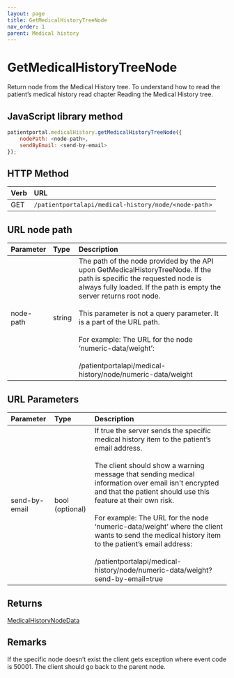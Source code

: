 ```yaml
---
layout: page
title: GetMedicalHistoryTreeNode
nav_order: 1
parent: Medical history
---
```


# GetMedicalHistoryTreeNode

Return node from the Medical History tree. To understand how to read the patient’s medical history read chapter Reading the Medical History tree.

## JavaScript library method

```javascript
patientportal.medicalHistory.getMedicalHistoryTreeNode({
    nodePath: <node-path>,
    sendByEmail: <send-by-email>
});
```

## HTTP Method

| Verb | URL                                               |
|:-----|:--------------------------------------------------|
| GET | `/patientportalapi/medical-history/node/<node-path>` |

## URL node path

| Parameter | Type   | Description                                                 |
|:----------|:-------|:------------------------------------------------------------|
| node-path | string | The path of the node provided by the API upon GetMedicalHistoryTreeNode. If the path is specific the requested node is always fully loaded. If the path is empty the server returns root node.<br><br>This parameter is not a query parameter. It is a part of the URL path.<br><br>For example: The URL for the node ‘numeric-data/weight’:<br><br>/patientportalapi/medical-history/node/numeric-data/weight |

## URL Parameters

| Parameter | Type   | Description                                                 |
|:----------|:-------|:------------------------------------------------------------|
| send-by-email | bool (optional) | If true the server sends the specific medical history item to the patient’s email address.<br><br>The client should show a warning message that sending medical information over email isn't encrypted and that the patient should use this feature at their own risk.<br><br>For example: The URL for the node ‘numeric-data/weight’ where the client wants to send the medical history item to the patient’s email address:<br><br>/patientportalapi/medical-history/node/numeric-data/weight?send-by-email=true |

## Returns

[MedicalHistoryNodeData](../objects-and-data-types/medicalhistorynodedata)

## Remarks

If the specific node doesn’t exist the client gets exception where event code is 50001. The client should go back to the parent node.
